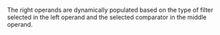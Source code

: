 The right operands are dynamically populated based on the type of filter selected in the left operand and the selected comparator in the middle operand.